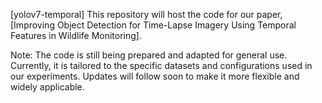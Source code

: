 [yolov7-temporal]
This repository will host the code for our paper, [Improving Object Detection for Time-Lapse Imagery Using Temporal Features in Wildlife Monitoring].

Note: The code is still being prepared and adapted for general use. Currently, it is tailored to the specific datasets and configurations used in our experiments. Updates will follow soon to make it more flexible and widely applicable.

